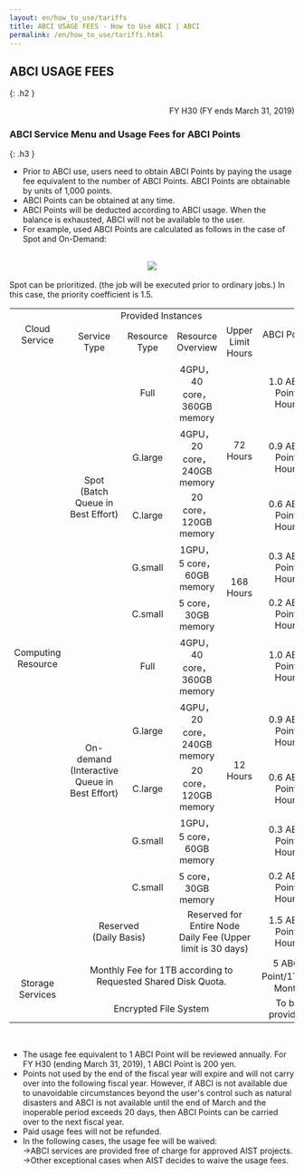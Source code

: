 ```yaml
---
layout: en/how_to_use/tariffs
title: ABCI USAGE FEES - How to Use ABCI | ABCI
permalink: /en/how_to_use/tariffs.html
---
```



## ABCI USAGE FEES
{: .h2 }

<div align="right">FY H30 (FY ends March 31, 2019)</div>


### ABCI Service Menu and Usage Fees for ABCI Points
{: .h3 }

<div class="cf">
<ul class="dot_ul">
<li class="dot">Prior to ABCI use, users need to obtain ABCI Points by paying the usage fee equivalent to the number of ABCI Points. ABCI Points are obtainable by units of 1,000 points.</li>
<li class="dot">ABCI Points can be obtained at any time.</li>
<li class="dot">ABCI Points will be deducted according to ABCI usage. When the balance is exhausted, ABCI will not be available to the user.</li>
<li class="dot">For example, used ABCI Points are calculated as follows in the case of Spot and On-Demand:</li>
</ul>
<br />
<div align="center"><img src="../../img/how_to_use/tariffs/en_img.jpg" /></div><br />

<div class="lead_text">Spot can be prioritized. (the job will be executed prior to ordinary jobs.) In this case, the priority coefficient is 1.5.</div>

<table class="table en">
<tr align="center">
<td rowspan="2">Cloud Service</td>
<td colspan="4">Provided Instances</td>
<td rowspan="2">ABCI Points</td>
</tr>
<tr align="center">
	<td>Service Type</td>
	<td>Resource Type</td>
	<td>Resource Overview</td>
	<td>Upper Limit Hours</td>
</tr>
<tr align="center">
	<td rowspan="11">Computing Resource</td>
	<td rowspan="5">Spot<br>(Batch Queue in Best Effort)</td>
	<td>Full</td>
	<td>4GPU， 40 core， 360GB memory</td>
	<td rowspan="3">72 Hours</td>
	<td>1.0 ABCI Point/ Hours</td>
</tr>
<tr align="center">
<td>G.large</td>
<td>4GPU， 20 core， 240GB memory</td>
<td>0.9 ABCI Point/ Hours</td>
</tr>
<tr align="center">
<td>C.large</td>
<td>20 core， 120GB memory</td>
<td>0.6 ABCI Point/ Hours</td>
</tr>
<tr align="center">
<td>G.small</td>
<td>1GPU， 5 core， 60GB memory</td>
<td rowspan="2">168 Hours</td>
<td>0.3 ABCI Point/ Hours</td>
</tr>
<tr align="center">
<td>C.small</td>
<td>5 core， 30GB memory</td>
<td>0.2 ABCI Point/ Hours</td>
</tr>
<tr align="center">
<td rowspan="5">On-demand<br>
(Interactive Queue in Best Effort)</td>
<td>Full</td>
<td>4GPU， 40 core， 360GB memory</td>
<td rowspan="5">12 Hours</td>
<td>1.0 ABCI Point/ Hours</td>
</tr>
<tr align="center">
<td>G.large</td>
<td>4GPU， 20 core， 240GB memory</td>
<td>0.9 ABCI Point/ Hours</td>
</tr>
<tr align="center">
<td>C.large</td>
<td>20 core， 120GB memory</td>
<td>0.6 ABCI Point/ Hours</td>
</tr>
<tr align="center">
<td>G.small</td>
<td>1GPU， 5 core， 60GB memory</td>
<td>0.3 ABCI Point/ Hours</td>
</tr>
<tr align="center">
<td>C.small</td>
<td>5 core， 30GB memory</td>
<td>0.2 ABCI Point/ Hours</td>
</tr>
<tr align="center">
<td colspan="2">Reserved<br>(Daily Basis)</td>
<td colspan="2">Reserved for Entire Node<br>Daily Fee (Upper limit is 30 days)</td>
<td>1.5 ABCI Point/ Hours</td>
</tr>
<tr align="center">
<td rowspan="2">Storage Services</td>
<td colspan="4">Monthly Fee for 1TB according to Requested Shared Disk Quota.</td>
<td>5 ABCI Point/1TB・Month</td>
</tr>
<tr align="center">
<td colspan="4">Encrypted File System</td>
<td>To be provided</td>
</tr>
</table>

<br />
<ul class="dot_ul">
<li class="dot">The usage fee equivalent to 1 ABCI Point will be reviewed annually. For FY H30 (ending March 31, 2019), 1 ABCI Point is 200 yen.</li>
<li class="dot">Points not used by the end of the fiscal year will expire and will not carry over into the following fiscal year.  However, if ABCI is not available due to unavoidable circumstances beyond the user's control such as natural disasters and ABCI is not available until the end of March and the inoperable period exceeds 20 days, then ABCI Points can be carried over to the next fiscal year.</li>
<li class="dot">Paid usage fees will not be refunded.</li>
<li class="dot">In the following cases, the usage fee will be waived:<br />
->ABCI services are provided free of charge for approved AIST projects.<br />
->Other exceptional cases when AIST decides to waive the usage fees.</li>
</ul>
</div>


